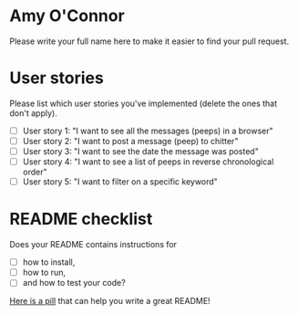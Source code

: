 # Amy O'Connor

Please write your full name here to make it easier to find your pull request.

# User stories 

Please list which user stories you've implemented (delete the ones that don't apply).

- [ ] User story 1: "I want to see all the messages (peeps) in a browser"
- [ ] User story 2: "I want to post a message (peep) to chitter"
- [ ] User story 3: "I want to see the date the message was posted"
- [ ] User story 4: "I want to see a list of peeps in reverse chronological order"
- [ ] User story 5: "I want to filter on a specific keyword"

# README checklist

Does your README contains instructions for

- [ ] how to install,
- [ ] how to run,
- [ ] and how to test your code?

[Here is a pill](https://github.com/makersacademy/course/blob/main/pills/readmes.md) that can help you write a great README!
